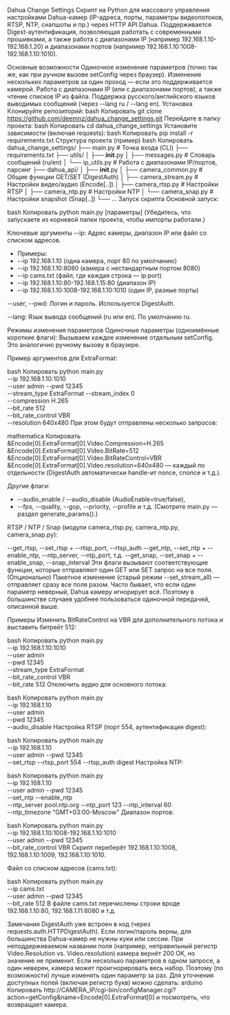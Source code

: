 Dahua Change Settings
Скрипт на Python для массового управления настройками Dahua-камер (IP-адреса, порты, параметры видеопотоков, RTSP, NTP, снапшоты и пр.) через HTTP API Dahua. Поддерживается Digest-аутентификация, позволяющая работать с современными прошивками, а также работа с диапазонами IP (например 192.168.1.10-192.168.1.20) и диапазонами портов (например 192.168.1.10:1008-192.168.1.10:1010).

Основные возможности
Одиночное изменение параметров (точно так же, как при ручном вызове setConfig через браузер).
Изменение нескольких параметров за один проход — если это поддерживается камерой.
Работа с диапазонами IP (или с диапазонами портов), а также чтение списков IP из файла.
Поддержка русского/английского языков выводимых сообщений (через --lang ru / --lang en).
Установка
Клонируйте репозиторий:
bash
Копировать
git clone https://github.com/deemnz/dahua_change_settings.git
Перейдите в папку проекта:
bash
Копировать
cd dahua_change_settings
Установите зависимости (включая requests):
bash
Копировать
pip install -r requirements.txt
Структура проекта (пример)
bash
Копировать
dahua_change_settings/
├── main.py                # Точка входа (CLI)
├── requirements.txt
├── utils/
│   ├── __init__.py
│   ├── messages.py        # Словарь сообщений (ru/en)
│   └── ip_utils.py        # Работа с диапазонами IP/портов, парсинг
├── dahua_api/
│   ├── __init__.py
│   ├── camera_common.py   # Общие функции GET/SET (DigestAuth)
│   ├── camera_stream.py   # Настройки видео/аудио (Encode[..])
│   ├── camera_rtsp.py     # Настройки RTSP
│   ├── camera_ntp.py      # Настройки NTP
│   └── camera_snap.py     # Настройки snapshot (Snap[..])
└── ...
Запуск скрипта
Основной запуск:

bash
Копировать
python main.py [параметры]
(Убедитесь, что запускаете из корневой папки проекта, чтобы импорты работали.)

Ключевые аргументы
--ip: Адрес камеры, диапазон IP или файл со списком адресов.
- Примеры:
- --ip 192.168.1.10 (одна камера, порт 80 по умолчанию)
- --ip 192.168.1.10:8080 (камера с нестандартным портом 8080)
- --ip cams.txt (файл, где каждая строка — ip:port)
- --ip 192.168.1.10:80-192.168.1.15:80 (диапазон IP)
- --ip 192.168.1.10:1008-192.168.1.10:1010 (один IP, разные порты)

--user, --pwd: Логин и пароль. Используется DigestAuth.

--lang: Язык вывода сообщений (ru или en). По умолчанию ru.

Режимы изменения параметров
Одиночные параметры (одноимённые короткие флаги):
Вызываем каждое изменение отдельным setConfig. Это аналогично ручному вызову в браузере.

Пример аргументов для ExtraFormat:

bash
Копировать
python main.py \
  --ip 192.168.1.10:1010 \
  --user admin --pwd 12345 \
  --stream_type ExtraFormat --stream_index 0 \
  --compression H.265 \
  --bit_rate 512 \
  --bit_rate_control VBR \
  --resolution 640x480
При этом будут отправлены несколько запросов:

mathematica
Копировать
&Encode[0].ExtraFormat[0].Video.Compression=H.265
&Encode[0].ExtraFormat[0].Video.BitRate=512
&Encode[0].ExtraFormat[0].Video.BitRateControl=VBR
&Encode[0].ExtraFormat[0].Video.resolution=640x480
— каждый по отдельности (DigestAuth автоматически handle-ит nonce, cnonce и т.д.).

Другие флаги:
- --audio_enable / --audio_disable (AudioEnable=true/false),
- --fps, --quality, --gop, --priority, --profile и т.д.
(Смотрите main.py — раздел generate_params().)

RTSP / NTP / Snap (модули camera_rtsp.py, camera_ntp.py, camera_snap.py):

--get_rtsp, --set_rtsp + --rtsp_port, --rtsp_auth
--get_ntp, --set_ntp + --enable_ntp, --ntp_server, --ntp_port, т.д.
--get_snap, --set_snap + --enable_snap, --snap_interval
Эти флаги вызывают соответствующие функции, которые отправляют один GET или SET запрос на все поля.
(Опционально) Пакетное изменение (старый режим --set_stream_all) — отправляет сразу все поля разом. Часто бывает, что если один параметр неверный, Dahua камеру игнорирует всё. Поэтому в большинстве случаев удобнее пользоваться одиночной передачей, описанной выше.

Примеры
Изменить BitRateControl на VBR для дополнительного потока и выставить битрейт 512:

bash
Копировать
python main.py \
  --ip 192.168.1.10:1010 \
  --user admin \
  --pwd 12345 \
  --stream_type ExtraFormat \
  --bit_rate_control VBR \
  --bit_rate 512
Отключить аудио для основного потока:

bash
Копировать
python main.py \
  --ip 192.168.1.10 \
  --user admin \
  --pwd 12345 \
  --audio_disable
Настройка RTSP (порт 554, аутентификация digest):

bash
Копировать
python main.py \
  --ip 192.168.1.10 \
  --user admin --pwd 12345 \
  --set_rtsp --rtsp_port 554 --rtsp_auth digest
Настройка NTP:

bash
Копировать
python main.py \
  --ip 192.168.1.10 \
  --user admin --pwd 12345 \
  --set_ntp --enable_ntp \
  --ntp_server pool.ntp.org --ntp_port 123 --ntp_interval 60 \
  --ntp_timezone "GMT+03:00-Moscow"
Диапазон портов:

bash
Копировать
python main.py \
  --ip 192.168.1.10:1008-192.168.1.10:1010 \
  --user admin --pwd 12345 \
  --bit_rate_control VBR
Скрипт переберёт 192.168.1.10:1008, 192.168.1.10:1009, 192.168.1.10:1010.

Файл со списком адресов (cams.txt):

bash
Копировать
python main.py \
  --ip cams.txt \
  --user admin --pwd 12345 \
  --bit_rate 512
В файле cams.txt перечислены строки вроде 192.168.1.10:80, 192.168.1.11:8080 и т.д.

Замечания
DigestAuth уже встроен в код (через requests.auth.HTTPDigestAuth). Если логин/пароль верны, для большинства Dahua-камер не нужны куки или сессии.
При неподдерживаемом названии поля (например, неправильный регистр Video.Resolution vs. Video.resolution) камера вернёт 200 OK, но значение не применит.
Если несколько параметров в одном запросе, а один неверен, камера может проигнорировать весь набор. Поэтому (по возможности) лучше изменять один параметр за раз.
Для уточнения доступных полей (включая регистр букв) можно сделать:
arduino
Копировать
http://CAMERA_IP/cgi-bin/configManager.cgi?action=getConfig&name=Encode[0].ExtraFormat[0]
и посмотреть, что возвращает камера.